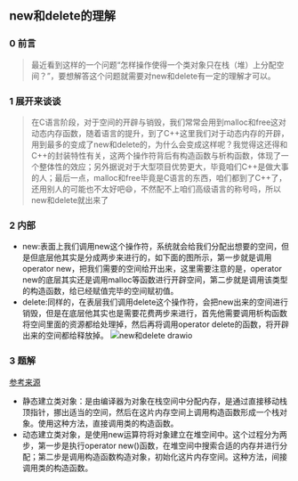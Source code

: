 ## new和delete的理解
### 0 前言
> 最近看到这样的一个问题“怎样操作使得一个类对象只在栈（堆）上分配空间？”，要想解答这个问题就需要对new和delete有一定的理解才可以。
### 1 展开来谈谈
>在C语言阶段，对于空间的开辟与销毁，我们常常会用到malloc和free这对动态内存函数，随着语言的提升，到了C++这里我们对于动态内存的开辟，用到最多的变成了new和delete的，为什么会变成这样呢？我觉得这还得和C++的封装特性有关，这两个操作符背后有构造函数与析构函数，体现了一个整体性的效应；另外据说对于大型项目优势更大，毕竟咱们C++是做大事的人；最后一点，malloc和free毕竟是C语言的东西，咱们都到了C++了，还用别人的可能也不太好吧:smile:，不然配不上咱们高级语言的称号吗，所以new和delete就出来了
### 2 内部
- new:表面上我们调用new这个操作符，系统就会给我们分配出想要的空间，但是但底层他其实是分成两步来进行的，如下面的图所示，第一步就是调用operator new，把我们需要的空间给开出来，这里需要注意的是，operator new的底层其实还是调用malloc等函数进行开辟空间，第二步就是调用该类型的构造函数，给已经赋值完毕的空间赋初值。
- delete:同样的，在表层我们调用delete这个操作符，会把new出来的空间进行销毁，但是在底层他其实也是需要花费两步来进行，首先他需要调用析构函数将空间里面的资源都给处理掉，然后再将调用operator delete的函数，将开辟出来的空间都给释放掉。
![new和delete drawio](https://github.com/Lp700750/Blogs/assets/104414865/f0b0277d-4e8f-4f46-968b-d1ec0c9af033)
### 3 题解
[参考来源](https://blog.csdn.net/tkp2014/article/details/48846715)    
- 静态建立类对象：是由编译器为对象在栈空间中分配内存，是通过直接移动栈顶指针，挪出适当的空间，然后在这片内存空间上调用构造函数形成一个栈对象。使用这种方法，直接调用类的构造函数。    
- 动态建立类对象，是使用new运算符将对象建立在堆空间中。这个过程分为两步，第一步是执行operator new()函数，在堆空间中搜索合适的内存并进行分配；第二步是调用构造函数构造对象，初始化这片内存空间。这种方法，间接调用类的构造函数。
